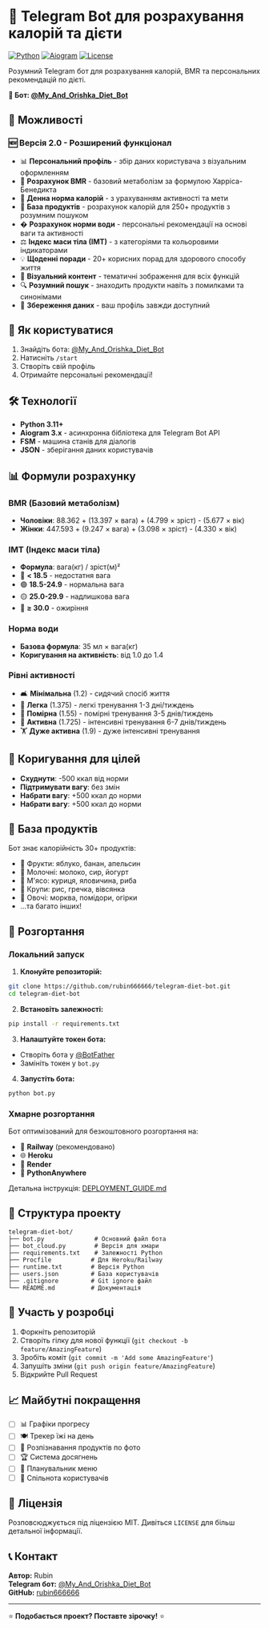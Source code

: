 # 🥗 Telegram Bot для розрахування калорій та дієти

[![Python](https://img.shields.io/badge/Python-3.11+-blue.svg)](https://python.org)
[![Aiogram](https://img.shields.io/badge/Aiogram-3.x-green.svg)](https://aiogram.dev)
[![License](https://img.shields.io/badge/License-MIT-yellow.svg)](LICENSE)

Розумний Telegram бот для розрахування калорій, BMR та персональних рекомендацій по дієті.

**🤖 Бот: [@My_And_Orishka_Diet_Bot](https://t.me/My_And_Orishka_Diet_Bot)**

## 🚀 Можливості

### 🆕 Версія 2.0 - Розширений функціонал

- 📊 **Персональний профіль** - збір даних користувача з візуальним оформленням
- 🧮 **Розрахунок BMR** - базовий метаболізм за формулою Харріса-Бенедикта  
- 🎯 **Денна норма калорій** - з урахуванням активності та мети
- 🍎 **База продуктів** - розрахунок калорій для 250+ продуктів з розумним пошуком
- � **Розрахунок норми води** - персональні рекомендації на основі ваги та активності
- ⚖️ **Індекс маси тіла (ІМТ)** - з категоріями та кольоровими індикаторами
- 💡 **Щоденні поради** - 20+ корисних порад для здорового способу життя
- 📸 **Візуальний контент** - тематичні зображення для всіх функцій
- 🔍 **Розумний пошук** - знаходить продукти навіть з помилками та синонімами
- 💾 **Збереження даних** - ваш профіль завжди доступний

## 📱 Як користуватися

1. Знайдіть бота: [@My_And_Orishka_Diet_Bot](https://t.me/My_And_Orishka_Diet_Bot)
2. Натисніть `/start`
3. Створіть свій профіль
4. Отримайте персональні рекомендації!

## 🛠️ Технології

- **Python 3.11+**
- **Aiogram 3.x** - асинхронна бібліотека для Telegram Bot API
- **FSM** - машина станів для діалогів
- **JSON** - зберігання даних користувачів

## 📊 Формули розрахунку

### BMR (Базовий метаболізм)
- **Чоловіки**: 88.362 + (13.397 × вага) + (4.799 × зріст) - (5.677 × вік)
- **Жінки**: 447.593 + (9.247 × вага) + (3.098 × зріст) - (4.330 × вік)

### ІМТ (Індекс маси тіла)
- **Формула**: вага(кг) / зріст(м)²
- 🔵 **< 18.5** - недостатня вага
- 🟢 **18.5-24.9** - нормальна вага  
- 🟡 **25.0-29.9** - надлишкова вага
- 🔴 **≥ 30.0** - ожиріння

### Норма води
- **Базова формула**: 35 мл × вага(кг)
- **Коригування на активність**: від 1.0 до 1.4

### Рівні активності
- 🛋️ **Мінімальна** (1.2) - сидячий спосіб життя
- 🚶 **Легка** (1.375) - легкі тренування 1-3 дні/тиждень
- 🏃 **Помірна** (1.55) - помірні тренування 3-5 днів/тиждень  
- 💪 **Активна** (1.725) - інтенсивні тренування 6-7 днів/тиждень
- 🏋️ **Дуже активна** (1.9) - дуже інтенсивні тренування

## 🎯 Коригування для цілей

- **Схуднути**: -500 ккал від норми
- **Підтримувати вагу**: без змін
- **Набрати вагу**: +500 ккал до норми  
- **Набрати вагу**: +500 ккал до норми

## 🍎 База продуктів

Бот знає калорійність 30+ продуктів:
- 🍏 Фрукти: яблуко, банан, апельсин
- 🥛 Молочні: молоко, сир, йогурт
- 🍖 М'ясо: куриця, яловичина, риба
- 🌾 Крупи: рис, гречка, вівсянка
- 🥕 Овочі: морква, помідори, огірки
- ...та багато інших!

## 🚀 Розгортання

### Локальний запуск

1. **Клонуйте репозиторій:**
```bash
git clone https://github.com/rubin666666/telegram-diet-bot.git
cd telegram-diet-bot
```

2. **Встановіть залежності:**
```bash
pip install -r requirements.txt
```

3. **Налаштуйте токен бота:**
- Створіть бота у [@BotFather](https://t.me/botfather)
- Замініть токен у `bot.py`

4. **Запустіть бота:**
```bash
python bot.py
```

### Хмарне розгортання

Бот оптимізований для безкоштовного розгортання на:

- 🚄 **Railway** (рекомендовано)
- 🌐 **Heroku** 
- 🎨 **Render**
- 🐍 **PythonAnywhere**

Детальна інструкція: [DEPLOYMENT_GUIDE.md](DEPLOYMENT_GUIDE.md)

## 📁 Структура проекту

```
telegram-diet-bot/
├── bot.py              # Основний файл бота
├── bot_cloud.py        # Версія для хмари
├── requirements.txt    # Залежності Python
├── Procfile           # Для Heroku/Railway
├── runtime.txt        # Версія Python
├── users.json         # База користувачів
├── .gitignore         # Git ignore файл
└── README.md          # Документація
```

## 🤝 Участь у розробці

1. Форкніть репозиторій
2. Створіть гілку для нової функції (`git checkout -b feature/AmazingFeature`)
3. Зробіть коміт (`git commit -m 'Add some AmazingFeature'`)
4. Запушіть зміни (`git push origin feature/AmazingFeature`)
5. Відкрийте Pull Request

## 📈 Майбутні покращення

- [ ] 📊 Графіки прогресу
- [ ] 🍽️ Трекер їжі на день
- [ ] 📸 Розпізнавання продуктів по фото
- [ ] 🏆 Система досягнень
- [ ] 📅 Планувальник меню
- [ ] 💬 Спільнота користувачів

## 📄 Ліцензія

Розповсюджується під ліцензією MIT. Дивіться `LICENSE` для більш детальної інформації.

## 📞 Контакт

**Автор:** Rubin  
**Telegram бот:** [@My_And_Orishka_Diet_Bot](https://t.me/My_And_Orishka_Diet_Bot)  
**GitHub:** [rubin666666](https://github.com/rubin666666)

---

⭐ **Подобається проект? Поставте зірочку!** ⭐